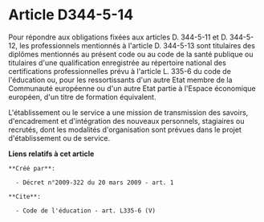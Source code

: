 # Article D344-5-14

Pour répondre aux obligations fixées aux articles D. 344-5-11 et D. 344-5-12, les professionnels mentionnés à l'article D.
344-5-13 sont titulaires des diplômes mentionnés au présent code ou au code de la santé publique ou titulaires d'une
qualification enregistrée au répertoire national des certifications professionnelles prévu à l'article L. 335-6 du code de
l'éducation ou, pour les ressortissants d'un autre Etat membre de la Communauté européenne ou d'un autre Etat partie à
l'Espace économique européen, d'un titre de formation équivalent. 

L'établissement ou le service a une mission de transmission des savoirs, d'encadrement et d'intégration des nouveaux
personnels, stagiaires ou recrutés, dont les modalités d'organisation sont prévues dans le projet d'établissement ou de
service.

**Liens relatifs à cet article**

	**Créé par**:

	  - Décret n°2009-322 du 20 mars 2009 - art. 1

	**Cite**:

	  - Code de l'éducation - art. L335-6 (V)
